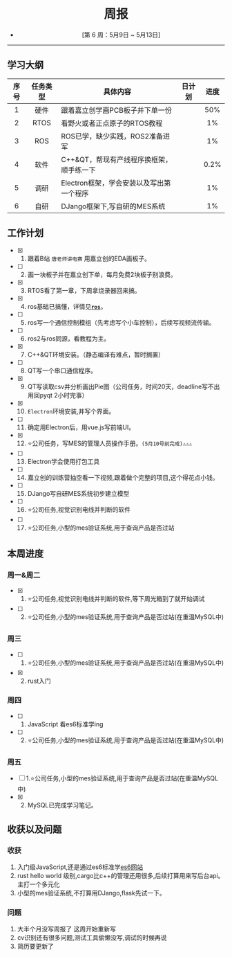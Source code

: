 # <center> 周报 
- <center>[第 6 周：5月9日 ~ 5月13日]  

***

## 学习大纲
|序号|任务类型|具体内容|日计划|进度|
|:--:|:-----:|-------|:----:|:--:|
|1 |硬件 |跟着嘉立创学画PCB板子并下单一份 |  | 50% |
|2 |RTOS |看野火或者正点原子的RTOS教程 |  | 1% | 
|3 |ROS |ROS已学，缺少实践，ROS2准备进军 |  | 1% |
|4 |软件 |C++&QT，帮现有产线程序换框架，顺手练一下 |  | 0.2% |
|5 |调研 |Electron框架，学会安装以及写出第一个程序 |  | 1% | 
|6 |自研 |DJango框架下,写自研的MES系统| |1%|

## 工作计划

- [x] 1. 跟着B站 `唐老师讲电赛` 用嘉立创的EDA画板子。
- [ ] 2. 画一块板子并在嘉立创下单，每月免费2块板子别浪费。
- [x] 3. RTOS看了第一章，下周拿烧录器回来搞。
- [x] 4. ros基础已搞懂，详情见[**`ros`**](/ROS%E6%9C%BA%E5%99%A8%E4%BA%BA/ROS.md)。
- [ ] 5. ros写一个通信控制模组（先考虑写个小车控制），后续写视频流传输。
- [ ] 6. ros2与ros同源，看教程为主。
- [x] 7. C++&QT环境安装。（静态编译有难点，暂时搁置）
- [ ] 8. QT写一个串口通信程序。
- [x] 9. QT写读取csv并分析画出Pie图（公司任务，时间20天，deadline写不出用回pyqt 2小时完事）
- [x] 10. `Electron`环境安装,并写个界面。
- [ ] 11. 确定用Electron后，用vue.js写前端UI。
- [x] 12. ⭐公司任务，写MES的管理人员操作手册。`(5月10号前完成)⚠️⚠️⚠️`
- [ ] 13. Electron学会使用打包工具
- [ ] 14. 嘉立创的训练营抽空看一下视频,跟着做个完整的项目,这个得花点小钱。
- [ ] 15. DJango写自研MES系统初步建立模型
- [ ] 16. ⭐公司任务,视觉识别电线并判断的软件
- [ ] 17. ⭐公司任务,小型的mes验证系统,用于查询产品是否过站

## 本周进度

### 周一&周二
- [x] 1. ⭐公司任务,视觉识别电线并判断的软件,等下周光箱到了就开始调试
- [ ] 2. ⭐公司任务,小型的mes验证系统,用于查询产品是否过站(在重温MySQL中)

### 周三
- [ ] 1. ⭐公司任务,小型的mes验证系统,用于查询产品是否过站(在重温MySQL中)
- [x] 2. rust入门 

### 周四
- [ ] 1. JavaScript 看es6标准学ing
- [ ] 2. ⭐公司任务,小型的mes验证系统,用于查询产品是否过站(在重温MySQL中)

### 周五
- [ ] 1.⭐公司任务,小型的mes验证系统,用于查询产品是否过站(在重温MySQL中)
- [x] 2. MySQL已完成学习笔记。


## 收获以及问题
### 收获
1. 入门级JavaScript,还是通过es6标准学[es6网站](https://wangdoc.com/es6/intro)
2. rust hello world 级别,cargo比c++的管理还用很多,后续打算用来写后台api。主打一个多元化
3. 小型的mes验证系统,不打算用DJango,flask先试一下。

### 问题
1. 大半个月没写周报了 这周开始重新写
2. cv识别还有很多问题,测试工具偷懒没写,调试的时候再说
3. 简历要更新了